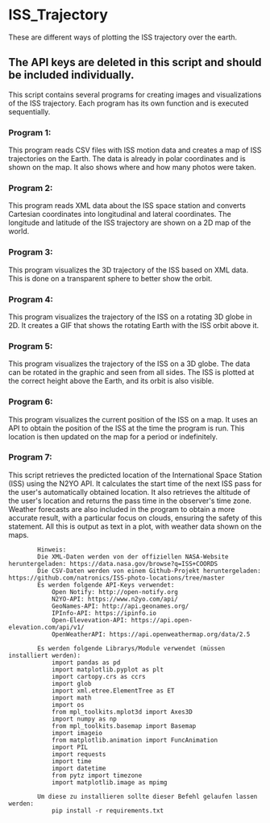 # ISS_Trajectory

These are different ways of plotting the ISS trajectory over the earth.

## The API keys are deleted in this script and should be included individually.

This script contains several programs for creating images and visualizations of the ISS trajectory. Each program has its own function and is executed sequentially.

### Program 1: 
This program reads CSV files with ISS motion data and creates a map of ISS trajectories on the Earth. The data is already in polar coordinates and is shown on the map. It also shows where and how many photos were taken.

### Program 2: 
This program reads XML data about the ISS space station and converts Cartesian coordinates into longitudinal and lateral coordinates. The longitude and latitude of the ISS trajectory are shown on a 2D map of the world.

### Program 3: 
This program visualizes the 3D trajectory of the ISS based on XML data. This is done on a transparent sphere to better show the orbit.

### Program 4: 
This program visualizes the trajectory of the ISS on a rotating 3D globe in 2D. It creates a GIF that shows the rotating Earth with the ISS orbit above it.

### Program 5: 
This program visualizes the trajectory of the ISS on a 3D globe. The data can be rotated in the graphic and seen from all sides. The ISS is plotted at the correct height above the Earth, and its orbit is also visible.

### Program 6: 
This program visualizes the current position of the ISS on a map. It uses an API to obtain the position of the ISS at the time the program is run. This location is then updated on the map for a period or indefinitely.

### Program 7: 
This script retrieves the predicted location of the International Space Station (ISS) using the N2YO API. It calculates the start time of the next ISS pass for the user's automatically obtained location. It also retrieves the altitude of the user's location and returns the pass time in the observer's time zone. Weather forecasts are also included in the program to obtain a more accurate result, with a particular focus on clouds, ensuring the safety of this statement. All this is output as text in a plot, with weather data shown on the maps.


            Hinweis:    
            Die XML-Daten werden von der offiziellen NASA-Website heruntergeladen: https://data.nasa.gov/browse?q=ISS+COORDS
            Die CSV-Daten werden von einem Github-Projekt heruntergeladen: https://github.com/natronics/ISS-photo-locations/tree/master
            Es werden folgende API-Keys verwendet:
                Open Notify: http://open-notify.org
                N2YO-API: https://www.n2yo.com/api/
                GeoNames-API: http://api.geonames.org/
                IPInfo-API: https://ipinfo.io
                Open-Elevevation-API: https://api.open-elevation.com/api/v1/
                OpenWeatherAPI: https://api.openweathermap.org/data/2.5
                
            Es werden folgende Librarys/Module verwendet (müssen installiert werden):
                import pandas as pd
                import matplotlib.pyplot as plt
                import cartopy.crs as ccrs
                import glob
                import xml.etree.ElementTree as ET
                import math
                import os
                from mpl_toolkits.mplot3d import Axes3D
                import numpy as np
                from mpl_toolkits.basemap import Basemap
                import imageio
                from matplotlib.animation import FuncAnimation
                import PIL
                import requests 
                import time
                import datetime
                from pytz import timezone 
                import matplotlib.image as mpimg
                
            Um diese zu installieren sollte dieser Befehl gelaufen lassen werden:
                pip install -r requirements.txt
